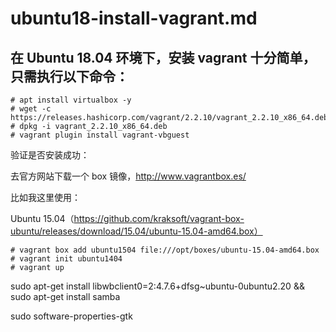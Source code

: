 # ubuntu18-install-vagrant.md

## 在 Ubuntu 18.04 环境下，安装 vagrant 十分简单，只需执行以下命令： 

    # apt install virtualbox -y
    # wget -c https://releases.hashicorp.com/vagrant/2.2.10/vagrant_2.2.10_x86_64.deb
    # dpkg -i vagrant_2.2.10_x86_64.deb
    # vagrant plugin install vagrant-vbguest

验证是否安装成功：

去官方网站下载一个 box 镜像，http://www.vagrantbox.es/


比如我这里使用：

Ubuntu 15.04（https://github.com/kraksoft/vagrant-box-ubuntu/releases/download/15.04/ubuntu-15.04-amd64.box）

    # vagrant box add ubuntu1504 file:///opt/boxes/ubuntu-15.04-amd64.box
    # vagrant init ubuntu1404 
    # vagrant up



sudo apt-get install libwbclient0=2:4.7.6+dfsg~ubuntu-0ubuntu2.20 && sudo apt-get install samba


sudo software-properties-gtk 